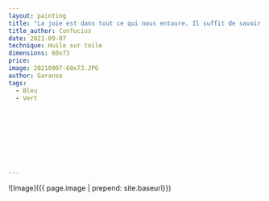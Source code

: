 ```yaml
---
layout: painting
title: "La joie est dans tout ce qui nous entoure. Il suffit de savoir l'extraire." 
title_author: Confucius                                                               
date: 2021-09-07
technique: Huile sur toile 
dimensions: 60x73
price: 
image: 20210907-60x73.JPG
author: Garanse
tags:
  - Bleu
  - Vert
  
  
  
  
  
  
  
  
  
---
```

![Image]({{ page.image | prepend: site.baseurl}})

